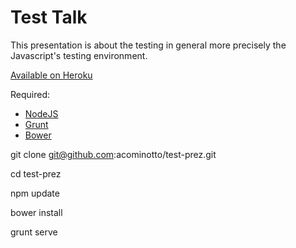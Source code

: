 Test Talk
=========

This presentation is about the testing in general more precisely the Javascript's testing environment.

[Available on Heroku](http://sfeir-test-prez.herokuapp.com/)

Required:
+ [NodeJS](http://nodejs.org/)
+ [Grunt](http://gruntjs.com/)
+ [Bower](https://github.com/bower/bower)

git clone git@github.com:acominotto/test-prez.git

cd test-prez

npm update

bower install

grunt serve
